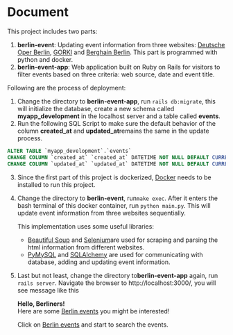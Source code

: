# Document

This project includes two parts:
1. **berlin-event**:​​ Updating event information from three websites: ​[Deutsche Oper Berlin​](https://www.deutscheoperberlin.de/en_EN/calendar), [GORKI](https://gorki.de/en/programme)​ and [Berghain Berlin](http://berghain.de/events/)​. This part is programmed with python and docker.
2. **berlin-event-app**:​​ Web application built on Ruby on Rails for visitors to filter events based on three criteria: web source, date and event title.

Following are the process of deployment:
1. Change the directory to **berlin-event-app**, run `rails db:migrate​​`, this will initialize the database, create a new schema called ​**myapp_development**​​ in the localhost server and a table called ​**events​**.
2. Run the following SQL Script to make sure the default behavior of the column **created_at​​** and​ **updated_at**​​ remains the same in the update process.
  ```sql
  ALTER TABLE `myapp_development`.`events`
  CHANGE COLUMN `created_at` `created_at` DATETIME NOT NULL DEFAULT CURRENT_TIMESTAMP ,
  CHANGE COLUMN `updated_at` `updated_at` DATETIME NOT NULL DEFAULT CURRENT_TIMESTAMP ON UPDATE CURRENT_TIMESTAMP ;
  ```
3. Since the first part of this project is dockerized, ​[Docker](https://docs.docker.com/install/)​ needs to be installed to run this
project.
4. Change the directory to ​**berlin-event​​**, run ​`make exec​​`. After it enters the bash terminal of this docker container, run ​`python main.py`​​. This will update event information from three websites sequentially.  
  
   This implementation uses some useful libraries:
   * [Beautiful Soup​](https://pypi.org/project/beautifulsoup4/) and ​[Selenium​](https://github.com/SeleniumHQ/docker-selenium/tree/master/StandaloneChrome) are used for scraping and parsing the html information from different websites.
   * [PyMySQL](https://pypi.org/project/PyMySQL/)​ and ​[SQLAlchemy​](https://pypi.org/project/SQLAlchemy/) are used for communicating with database, adding and updating event information.
5. Last but not least, change the directory to ​**berlin-event-app** again, run ​`rails server​​`. Navigate the browser to ​http://localhost:3000/​, you will see message like this

   **Hello, Berliners!**  
   Here are some ​[Berlin events](http://localhost:3000/events) you might be interested!  

   Click on ​​[Berlin events](http://localhost:3000/events)​ and start to search the events.
